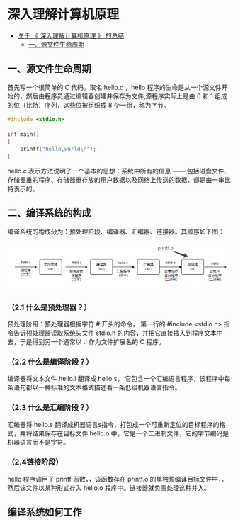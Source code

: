 # 深入理解计算机原理

- [关于 《 深入理解计算机原理 》 的总结](#)
  - [一、源文件生命周期](#) 





## 一、源文件生命周期
首先写一个很简单的 C 代码，取名 hello.c ，hello 程序的生命是从一个源文件开始的，然后由程序员通过编辑器创建并保存为文件,源程序实际上是由 0 和 1 组成的位（比特）序列，这些位被组织成 8 个一组，称为字节。
```c
#include <stdio.h>

int main()
{
    printf("hello,world\n");
}

```

 hello.c 表示方法说明了一个基本的思想：系统中所有的信息 —— 包括磁盘文件、存储器重的程序、存储器重存放的用户数据以及网络上传送的数据，都是由一串比特表示的。

## 二、编译系统的构成
编译系统的构成分为：预处理阶段、编译器、汇编器、链接器。其顺序如下图：

<img src = "01.png"></img>

### （2.1 什么是预处理器？）
预处理阶段：预处理器根据字符 # 开头的命令， 第一行的 #include <stdio.h> 指令告诉预处理器读取系统头文件 stdio.h 的内容，并把它直接插入到程序文本中去，于是得到另一个通常以 .i 作为文件扩展名的 C 程序。

### （2.2 什么是编译阶段？）
 编译器将文本文件 hello.i 翻译成 hello.s， 它包含一个汇编语言程序，该程序中每条语句都以一种标准的文本格式描述看一条低级机器语言指令。

 ### （2.3 什么是汇编阶段？）
 汇编器将 hello.s 翻译成机器语言s指令，打包成一个可重新定位的目标程序的格式，并将结果保存在目标文件 hello.o 中，它是一个二进制文件，它的字节编码是机器语言而不是字符。

 ### （2.4链接阶段）
 hello 程序调用了 printf 函数，，该函数存在 printf.o 的单独预编译目标文件中，，然后该文件以某种形式存入 hello.o 程序中。链接器就负责处理这种并入。

 ## 编译系统如何工作
  